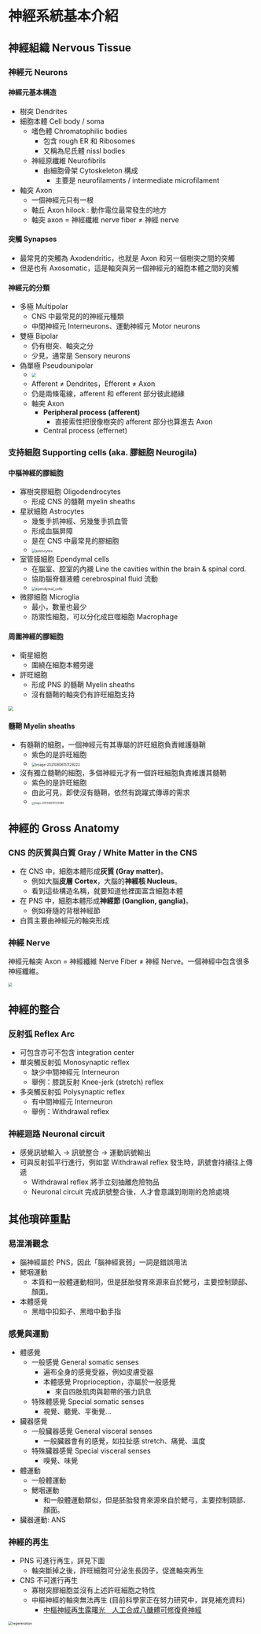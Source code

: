 # 神經系統基本介紹

## 神經組織 Nervous Tissue

### 神經元 Neurons

#### 神經元基本構造

- 樹突 Dendrites
- 細胞本體 Cell body / soma
  - 嗜色體 Chromatophilic bodies
    - 包含 rough ER 和 Ribosomes
    - 又稱為尼氏體 nissl bodies 
  - 神經原纖維 Neurofibrils
    - 由細胞骨架 Cytoskeleton 構成
      - 主要是 neurofilaments / intermediate microfilament
- 軸突 Axon
  - 一個神經元只有一根
  - 軸丘 Axon hilock : 動作電位最常發生的地方
  - 軸突 axon = 神經纖維 nerve fiber ≠ 神經 nerve

#### 突觸 Synapses

- 最常見的突觸為 Axodendritic，也就是 Axon 和另一個樹突之間的突觸
- 但是也有 Axosomatic，這是軸突與另一個神經元的細胞本體之間的突觸

#### 神經元的分類

- 多極 Multipolar
  - CNS 中最常見的的神經元種類
  - 中間神經元 Interneurons、運動神經元 Motor neurons
- 雙極 Bipolar
  - 仍有樹突、軸突之分
  - 少見，通常是 Sensory neurons
- 偽單極 Pseudounipolar
  - <img src="12_Fundamentals_of_the_Nervous_System.assets/c5cc29a3f3204922cfc4f285a0bcf626.png" style="zoom:50%;" />
  - Afferent ≠ Dendrites，Efferent ≠ Axon
  - 仍是兩條電線，afferent 和 efferent 部分彼此絕緣
  - 軸突 Axon
    - **Peripheral process (afferent)**
      - 直接索性把很像樹突的 afferent 部分也算進去 Axon
    - Central process (effernet)

### 支持細胞 Supporting cells (aka. 膠細胞 Neurogila)

#### 中樞神經的膠細胞

- 寡樹突膠細胞 Oligodendrocytes
  - 形成 CNS 的髓鞘 myelin sheaths
- 星狀細胞 Astrocytes
  - 幾隻手抓神經、另幾隻手抓血管
  - 形成血腦屏障
  - 是在 CNS 中最常見的膠細胞
  - <img src="12_Fundamentals_of_the_Nervous_System.assets/astrocytes.png" alt="astrocytes" style="zoom:50%;" />
- 室管膜細胞 Ependymal cells
  - 在腦室、腔室的內襯 Line the cavities within the brain & spinal cord.
  - 協助腦脊髓液體 cerebrospinal fluid 流動
  - <img src="12_Fundamentals_of_the_Nervous_System.assets/ependymal_cells.png" alt="ependymal_cells" style="zoom:50%;" />
- 微膠細胞 Microglia
  - 最小，數量也最少
  - 防禦性細胞，可以分化成巨噬細胞 Macrophage



#### 周圍神經的膠細胞

- 衛星細胞
  - 圍繞在細胞本體旁邊
- 許旺細胞
  - 形成 PNS 的髓鞘 Myelin sheaths
  - 沒有髓鞘的軸突仍有許旺細胞支持

<img src="12_Fundamentals_of_the_Nervous_System.assets/6f35be60dabf7120049afbd88c05e955.png" style="zoom:60%;" />

#### 髓鞘 Myelin sheaths

- 有髓鞘的細胞，一個神經元有其專屬的許旺細胞負責維護髓鞘
  - 紫色的是許旺細胞
  - <img src="12_Fundamentals_of_the_Nervous_System.assets/image-20210806151129222.png" alt="image-20210806151129222" style="zoom:50%;" />
- 沒有獨立髓鞘的細胞，多個神經元才有一個許旺細胞負責維護其髓鞘
  - 紫色的是許旺細胞
  - 由此可見，即使沒有髓鞘，依然有跳躍式傳導的需求
  - <img src="12_Fundamentals_of_the_Nervous_System.assets/image-20210806151235980.png" alt="image-20210806151235980" style="zoom: 33%;" />



## 神經的 Gross Anatomy

### CNS 的灰質與白質 Gray / White Matter in the CNS

- 在 CNS 中，細胞本體形成**灰質 (Gray matter)**。
  - 例如大腦**皮層 Cortex**，大腦的**神經核 Nucleus**。
  - 看到這些構造名稱，就要知道他裡面富含細胞本體
- 在 PNS 中，細胞本體形成**神經節 (Ganglion, ganglia)**。
  - 例如脊隨的背根神經節
- 白質主要由神經元的軸突形成

### 神經 Nerve

神經元軸突 Axon = 神經纖維 Nerve Fiber ≠ 神經 Nerve。一個神經中包含很多神經纖維。

<img src="12_Fundamentals_of_the_Nervous_System.assets/1c535abfb3c64381b826145f4ab1f5a3.png" style="zoom:50%;" />



## 神經的整合

### 反射弧 Reflex Arc

- 可包含亦可不包含 integration center
- 單突觸反射弧 Monosynaptic reflex
  - 缺少中間神經元 Interneuron
  - 舉例：膝跳反射 Knee-jerk (stretch) reflex
- 多突觸反射弧 Polysynaptic reflex
  - 有中間神經元 Interneuron
  - 舉例：Withdrawal reflex

### 神經迴路 Neuronal circuit

- 感覺訊號輸入 → 訊號整合 → 運動訊號輸出
- 可與反射弧平行進行，例如當 Withdrawal reflex 發生時，訊號會持續往上傳遞
  - Withdrawal reflex 將手立刻抽離危險物品
  - Neuronal circuit 完成訊號整合後，人才會意識到剛剛的危險處境



## 其他瑣碎重點

### 易混淆觀念

- 腦神經屬於 PNS，因此「腦神經衰弱」一詞是錯誤用法
- 鰓咽運動
  - 本質和一般體運動相同，但是胚胎發育來源來自於鰓弓，主要控制頸部、顏面。
- 本體感覺
  - 黑暗中扣釦子、黑暗中動手指

### 感覺與運動

- 體感覺
  - 一般感覺 General somatic senses
    - 遍布全身的感覺受器，例如皮膚受器
    - 本體感覺 Proprioception，亦屬於一般感覺 
      - 來自四肢肌肉與韌帶的張力訊息
  - 特殊體感覺 Special somatic senses
    - 視覺、聽覺、平衡覺...
- 臟器感覺
  - 一般臟器感覺 General visceral senses
    - 一般臟器會有的感覺，如拉扯感 stretch、痛覺、溫度
  - 特殊臟器感覺 Special visceral senses
    - 嗅覺、味覺
- 體運動
  - 一般體運動
  - 鰓咽運動
    - 和一般體運動類似，但是胚胎發育來源來自於鰓弓，主要控制頸部、顏面。
- 臟器運動: ANS

### 神經的再生

- PNS 可進行再生，詳見下圖
  - 軸突斷掉之後，許旺細胞可分泌生長因子，促進軸突再生
- CNS 不可進行再生
  - 寡樹突膠細胞並沒有上述許旺細胞之特性
  - 中樞神經的軸突無法再生 (目前科學家正在努力研究中，詳見補充資料)
    - [中樞神經再生露曙光　人工合成八醣體可修復脊神經](http://www.genomics.sinica.edu.tw/index.php/tw/news/lastest-news/587-2019-05-05-10-41-08)

<img src="12_Fundamentals_of_the_Nervous_System.assets/regereration.png" alt="regereration" style="zoom:50%;" />